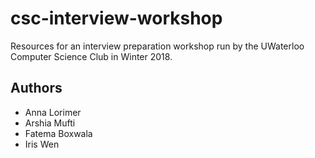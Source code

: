 # csc-interview-workshop

Resources for an interview preparation workshop run by the UWaterloo Computer Science Club in Winter 2018.

## Authors

* Anna Lorimer
* Arshia Mufti
* Fatema Boxwala
* Iris Wen
